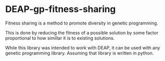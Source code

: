 # DEAP-gp-fitness-sharing
Fitness sharing is a method to promote diversity in genetic programming. 

This is done by reducing the fitness of a possible solution by some factor proportional to how simillar it is to existing solutions.

While this library was intended to work with DEAP, it can be used with any genetic programming library. Assuming that library is written
in python.
